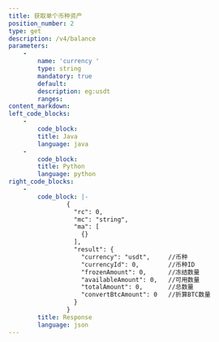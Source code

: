 ```yaml
---
title: 获取单个币种资产
position_number: 2
type: get
description: /v4/balance
parameters:
    -
        name: 'currency '
        type: string
        mandatory: true
        default:
        description: eg:usdt
        ranges:
content_markdown:
left_code_blocks:
    -
        code_block:
        title: Java
        language: java
    -
        code_block:
        title: Python
        language: python
right_code_blocks:
    -
        code_block: |-
                {
                  "rc": 0,
                  "mc": "string",
                  "ma": [
                    {}
                  ],
                  "result": {
                    "currency": "usdt",     //币种
                    "currencyId": 0,        //币种ID
                    "frozenAmount": 0,      //冻结数量
                    "availableAmount": 0,   //可用数量
                    "totalAmount": 0,       //总数量
                    "convertBtcAmount": 0   //折算BTC数量
                  }
                }
        title: Response
        language: json
---
```

